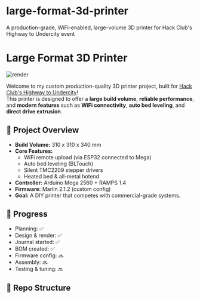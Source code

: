 # large-format-3d-printer
A production-grade, WiFi-enabled, large-volume 3D printer for Hack Club's Highway to Undercity event

# Large Format 3D Printer

![render](images/printer_render.jpg)

Welcome to my custom production-quality 3D printer project, built for [Hack Club's Highway to Undercity](https://hackclub.com/highway/)!  
This printer is designed to offer a **large build volume**, **reliable performance**, and **modern features** such as **WiFi connectivity**, **auto bed leveling**, and **direct drive extrusion**.

## 🔧 Project Overview
- **Build Volume:** 310 x 310 x 340 mm
- **Core Features:** 
  - WiFi remote upload (via ESP32 connected to Mega)
  - Auto bed leveling (BLTouch)
  - Silent TMC2209 stepper drivers
  - Heated bed & all-metal hotend
- **Controller:** Arduino Mega 2560 + RAMPS 1.4
- **Firmware:** Marlin 2.1.2 (custom config)
- **Goal:** A DIY printer that competes with commercial-grade systems.

## 📌 Progress
- Planning: ✅
- Design & render: ✅
- Journal started: ✅
- BOM created: ✅
- Firmware config: 🔜
- Assembly: 🔜
- Testing & tuning: 🔜

## 📁 Repo Structure

